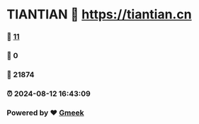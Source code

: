 # TIANTIAN :link: https://tiantian.cn 
### :page_facing_up: [11](https://tiantian.cn/tag.html) 
### :speech_balloon: 0 
### :hibiscus: 21874 
### :alarm_clock: 2024-08-12 16:43:09 
### Powered by :heart: [Gmeek](https://github.com/Meekdai/Gmeek)
